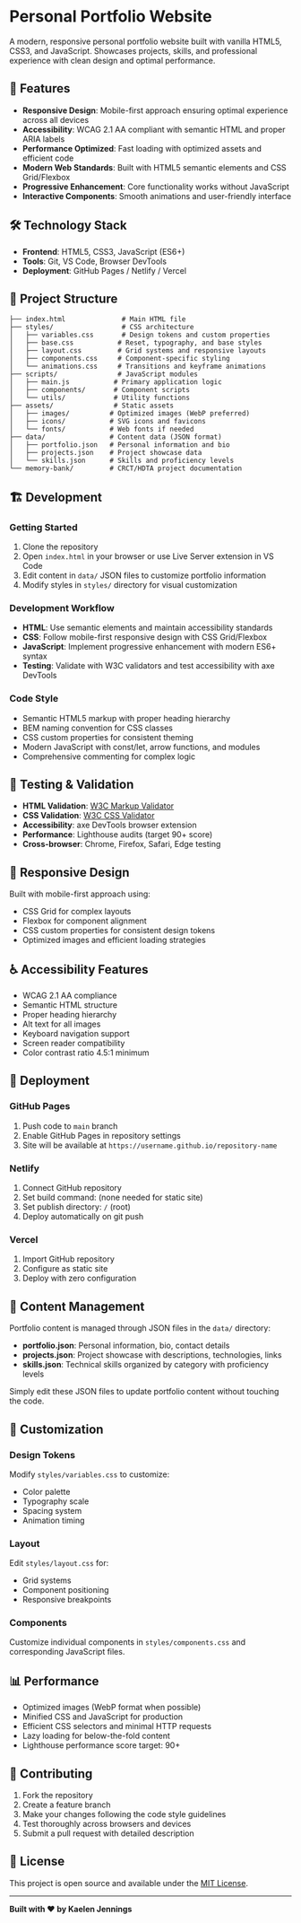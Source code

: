 # Personal Portfolio Website

A modern, responsive personal portfolio website built with vanilla HTML5, CSS3, and JavaScript. Showcases projects, skills, and professional experience with clean design and optimal performance.

## 🚀 Features

- **Responsive Design**: Mobile-first approach ensuring optimal experience across all devices
- **Accessibility**: WCAG 2.1 AA compliant with semantic HTML and proper ARIA labels
- **Performance Optimized**: Fast loading with optimized assets and efficient code
- **Modern Web Standards**: Built with HTML5 semantic elements and CSS Grid/Flexbox
- **Progressive Enhancement**: Core functionality works without JavaScript
- **Interactive Components**: Smooth animations and user-friendly interface

## 🛠 Technology Stack

- **Frontend**: HTML5, CSS3, JavaScript (ES6+)
- **Tools**: Git, VS Code, Browser DevTools
- **Deployment**: GitHub Pages / Netlify / Vercel

## 📁 Project Structure

```
├── index.html              # Main HTML file
├── styles/                 # CSS architecture
│   ├── variables.css       # Design tokens and custom properties
│   ├── base.css           # Reset, typography, and base styles
│   ├── layout.css         # Grid systems and responsive layouts
│   ├── components.css     # Component-specific styling
│   └── animations.css     # Transitions and keyframe animations
├── scripts/               # JavaScript modules
│   ├── main.js           # Primary application logic
│   ├── components/       # Component scripts
│   └── utils/            # Utility functions
├── assets/               # Static assets
│   ├── images/          # Optimized images (WebP preferred)
│   ├── icons/           # SVG icons and favicons
│   └── fonts/           # Web fonts if needed
├── data/                # Content data (JSON format)
│   ├── portfolio.json   # Personal information and bio
│   ├── projects.json    # Project showcase data
│   └── skills.json      # Skills and proficiency levels
└── memory-bank/         # CRCT/HDTA project documentation
```

## 🏗 Development

### Getting Started
1. Clone the repository
2. Open `index.html` in your browser or use Live Server extension in VS Code
3. Edit content in `data/` JSON files to customize portfolio information
4. Modify styles in `styles/` directory for visual customization

### Development Workflow
- **HTML**: Use semantic elements and maintain accessibility standards
- **CSS**: Follow mobile-first responsive design with CSS Grid/Flexbox
- **JavaScript**: Implement progressive enhancement with modern ES6+ syntax
- **Testing**: Validate with W3C validators and test accessibility with axe DevTools

### Code Style
- Semantic HTML5 markup with proper heading hierarchy
- BEM naming convention for CSS classes
- CSS custom properties for consistent theming
- Modern JavaScript with const/let, arrow functions, and modules
- Comprehensive commenting for complex logic

## 🧪 Testing & Validation

- **HTML Validation**: [W3C Markup Validator](https://validator.w3.org/)
- **CSS Validation**: [W3C CSS Validator](https://jigsaw.w3.org/css-validator/)
- **Accessibility**: axe DevTools browser extension
- **Performance**: Lighthouse audits (target 90+ score)
- **Cross-browser**: Chrome, Firefox, Safari, Edge testing

## 📱 Responsive Design

Built with mobile-first approach using:
- CSS Grid for complex layouts
- Flexbox for component alignment
- CSS custom properties for consistent design tokens
- Optimized images and efficient loading strategies

## ♿ Accessibility Features

- WCAG 2.1 AA compliance
- Semantic HTML structure
- Proper heading hierarchy
- Alt text for all images
- Keyboard navigation support
- Screen reader compatibility
- Color contrast ratio 4.5:1 minimum

## 🚀 Deployment

### GitHub Pages
1. Push code to `main` branch
2. Enable GitHub Pages in repository settings
3. Site will be available at `https://username.github.io/repository-name`

### Netlify
1. Connect GitHub repository
2. Set build command: (none needed for static site)
3. Set publish directory: `/` (root)
4. Deploy automatically on git push

### Vercel
1. Import GitHub repository
2. Configure as static site
3. Deploy with zero configuration

## 📝 Content Management

Portfolio content is managed through JSON files in the `data/` directory:

- **portfolio.json**: Personal information, bio, contact details
- **projects.json**: Project showcase with descriptions, technologies, links
- **skills.json**: Technical skills organized by category with proficiency levels

Simply edit these JSON files to update portfolio content without touching the code.

## 🔧 Customization

### Design Tokens
Modify `styles/variables.css` to customize:
- Color palette
- Typography scale
- Spacing system
- Animation timing

### Layout
Edit `styles/layout.css` for:
- Grid systems
- Component positioning
- Responsive breakpoints

### Components
Customize individual components in `styles/components.css` and corresponding JavaScript files.

## 📊 Performance

- Optimized images (WebP format when possible)
- Minified CSS and JavaScript for production
- Efficient CSS selectors and minimal HTTP requests
- Lazy loading for below-the-fold content
- Lighthouse performance score target: 90+

## 🤝 Contributing

1. Fork the repository
2. Create a feature branch
3. Make your changes following the code style guidelines
4. Test thoroughly across browsers and devices
5. Submit a pull request with detailed description

## 📄 License

This project is open source and available under the [MIT License](LICENSE).

---

**Built with ❤️ by Kaelen Jennings**